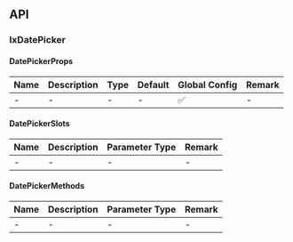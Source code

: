 ## API

### IxDatePicker

#### DatePickerProps

| Name | Description | Type | Default | Global Config | Remark |
| --- | --- | --- | --- | --- | --- |
| - | - | - | - | ✅ | - |

#### DatePickerSlots

| Name | Description | Parameter Type | Remark |
| --- | --- | --- | --- |
| - | - | - | - |

#### DatePickerMethods

| Name | Description | Parameter Type | Remark |
| --- | --- | --- | --- |
| - | - | - | - |
